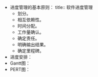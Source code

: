 - 进度管理的基本原则：
  title:: 软件进度管理
	- 划分。
	- 相互依赖性。
	- 时间分配。
	- 工作量确认。
	- 确定责任。
	- 明确输出结果。
	- 确定里程碑。
- 进度安排：
- Gantt图：
- PERT图：
